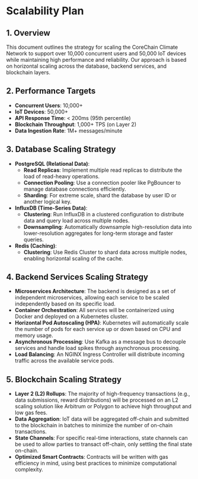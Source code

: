 # Scalability Plan

## 1. Overview

This document outlines the strategy for scaling the CoreChain Climate Network to support over 10,000 concurrent users and 50,000 IoT devices while maintaining high performance and reliability. Our approach is based on horizontal scaling across the database, backend services, and blockchain layers.

## 2. Performance Targets

-   **Concurrent Users**: 10,000+
-   **IoT Devices**: 50,000+
-   **API Response Time**: < 200ms (95th percentile)
-   **Blockchain Throughput**: 1,000+ TPS (on Layer 2)
-   **Data Ingestion Rate**: 1M+ messages/minute

## 3. Database Scaling Strategy

-   **PostgreSQL (Relational Data)**:
    -   **Read Replicas**: Implement multiple read replicas to distribute the load of read-heavy operations.
    -   **Connection Pooling**: Use a connection pooler like PgBouncer to manage database connections efficiently.
    -   **Sharding**: For extreme scale, shard the database by user ID or another logical key.
-   **InfluxDB (Time-Series Data)**:
    -   **Clustering**: Run InfluxDB in a clustered configuration to distribute data and query load across multiple nodes.
    -   **Downsampling**: Automatically downsample high-resolution data into lower-resolution aggregates for long-term storage and faster queries.
-   **Redis (Caching)**:
    -   **Clustering**: Use Redis Cluster to shard data across multiple nodes, enabling horizontal scaling of the cache.

## 4. Backend Services Scaling Strategy

-   **Microservices Architecture**: The backend is designed as a set of independent microservices, allowing each service to be scaled independently based on its specific load.
-   **Container Orchestration**: All services will be containerized using Docker and deployed on a Kubernetes cluster.
-   **Horizontal Pod Autoscaling (HPA)**: Kubernetes will automatically scale the number of pods for each service up or down based on CPU and memory usage.
-   **Asynchronous Processing**: Use Kafka as a message bus to decouple services and handle load spikes through asynchronous processing.
-   **Load Balancing**: An NGINX Ingress Controller will distribute incoming traffic across the available service pods.

## 5. Blockchain Scaling Strategy

-   **Layer 2 (L2) Rollups**: The majority of high-frequency transactions (e.g., data submissions, reward distributions) will be processed on an L2 scaling solution like Arbitrum or Polygon to achieve high throughput and low gas fees.
-   **Data Aggregation**: IoT data will be aggregated off-chain and submitted to the blockchain in batches to minimize the number of on-chain transactions.
-   **State Channels**: For specific real-time interactions, state channels can be used to allow parties to transact off-chain, only settling the final state on-chain.
-   **Optimized Smart Contracts**: Contracts will be written with gas efficiency in mind, using best practices to minimize computational complexity.
